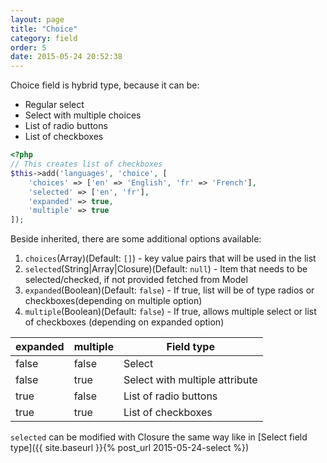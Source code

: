 ```yaml
---
layout: page
title: "Choice"
category: field
order: 5
date: 2015-05-24 20:52:38
---
```


Choice field is hybrid type, because it can be:
* Regular select
* Select with multiple choices
* List of radio buttons
* List of checkboxes

```php
<?php
// This creates list of checkboxes
$this->add('languages', 'choice', [
    'choices' => ['en' => 'English', 'fr' => 'French'],
    'selected' => ['en', 'fr'],
    'expanded' => true,
    'multiple' => true
]);
```

Beside inherited, there are some additional options available:

1. `choices`(Array)(Default: `[]`) - key value pairs that will be used in the list
2. `selected`(String|Array|Closure)(Default: `null`) - Item that needs to be selected/checked, if not provided fetched from Model
3. `expanded`(Boolean)(Default: `false`) - If true, list will be of type radios or checkboxes(depending on multiple option)
4. `multiple`(Boolean)(Default: `false`) - If true, allows multiple select or list of checkboxes (depending on expanded option)

| expanded | multiple | Field type                     |
|----------|----------|--------------------------------|
| false    | false    | Select                         |
| false    | true     | Select with multiple attribute |
| true     | false    | List of radio buttons          |
| true     | true     | List of checkboxes             |

`selected` can be modified with Closure the same way like in [Select field type]({{ site.baseurl }}{% post_url 2015-05-24-select %})
